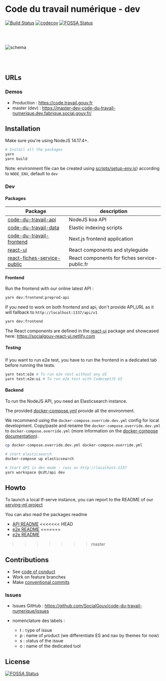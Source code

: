 # Code du travail numérique - dev

[![Build Status](https://travis-ci.com/SocialGouv/code-du-travail-numerique.svg?branch=master)](https://travis-ci.com/SocialGouv/code-du-travail-numerique)
[![codecov](https://codecov.io/gh/SocialGouv/code-du-travail-numerique/branch/master/graph/badge.svg)](https://codecov.io/gh/SocialGouv/code-du-travail-numerique)
[![FOSSA Status](https://app.fossa.io/api/projects/git%2Bgithub.com%2FSocialGouv%2Fcode-du-travail-numerique.svg?type=shield)](https://app.fossa.io/projects/git%2Bgithub.com%2FSocialGouv%2Fcode-du-travail-numerique?ref=badge_shield)

<br/><br/>

![schema](./schema.png)

<br/><br/>

## URLs

### Demos

- Production : <https://code.travail.gouv.fr>
- master (dev) : <https://master-dev-code-du-travail-numerique.dev.fabrique.social.gouv.fr/>

## Installation

Make sure you're using NodeJS 14.17.4+.

```sh
# Install all the packages
yarn
yarn build
```

Note: environment file can be created using [scripts/setup-env.js](scripts/setup-env.js)) according to `NODE_ENV`, default to `dev`

### Dev

#### Packages

| Package                                                              | description                                   |
| -------------------------------------------------------------------- | --------------------------------------------- |
| [code-du-travail-api](./packages/code-du-travail-api)                | NodeJS koa API                                |
| [code-du-travail-data](./packages/code-du-travail-data)              | Elastic indexing scripts                      |
| [code-du-travail-frontend](./packages/code-du-travail-frontend)      | Next.js frontend application                  |
| [react-ui](./packages/react-ui)                                      | React components and styleguide               |
| [react-fiches-service-public](./packages/react-fiche-service-public) | React components for fiches service-public.fr |

#### Frontend

Run the frontend with our online latest API :

```sh
yarn dev:frontend:preprod-api
```

If you need to work on both frontend and api, don't provide API_URL as it will fallback to `http://localhost:1337/api/v1`

```sh
yarn dev:frontend
```

The React components are defined in the [react-ui](./packages/react-ui) package and showcased here: <https://socialgouv-react-ui.netlify.com>

##### Testing

If you want to run e2e test, you have to run the frontend in a dedicated tab before running the tests.

```sh
yarn test:e2e # To run e2e test without any UI
yarn test:e2e:ui # To run e2e test with CodeceptJS UI
```

#### Backend

To run the NodeJS API, you need an Elasticsearch instance.

The provided [docker-compose.yml](./docker-compose.yml) provide all the environment.

We recommend using the `docker-compose.override.dev.yml` config for local development.
Copy/paste and rename the `docker-compose.override.dev.yml` to `docker-compose.override.yml`
(more information on the [docker-compose documentation](https://docs.docker.com/compose/extends/#multiple-compose-files)).

```sh
cp docker-compose.override.dev.yml docker-compose.override.yml
```

```sh
# start elasticsearch
docker-compose up elasticsearch

# Start API in dev mode : runs on http://localhost:1337
yarn workspace @cdt/api dev
```

## Howto

To launch a local tf-serve instance, you can report to the README of our [serving-ml project](https://github.com/SocialGouv/serving-ml#using-a-tensorflow-model-with-tensorflowserving)

You can also read the packages readme

- [API README](./packages/code-du-travail-api/README.md)
<<<<<<< HEAD
- [e2e README](./optional/e2e/README.md)
=======
- [e2e README](./packages/code-du-travail-frontend-e2e/README.md)
>>>>>>> master

## Contributions

- See [code of conduct](./CODE_OF_CONDUCT.md)
- Work on feature branches
- Make [conventional commits](https://github.com/conventional-changelog/conventional-changelog)

### Issues

- Issues GitHub : <https://github.com/SocialGouv/code-du-travail-numerique/issues>
- nomenclature des labels :

  - t : `t`ype of issue
  - p : name of `p`roduct (we differentiate ES and nav by themes for now)
  - s : `s`tatus of the issue
  - o : name of the dedicated t`o`ol

## License

[![FOSSA Status](https://app.fossa.io/api/projects/git%2Bgithub.com%2FSocialGouv%2Fcode-du-travail-numerique.svg?type=large)](https://app.fossa.io/projects/git%2Bgithub.com%2FSocialGouv%2Fcode-du-travail-numerique?ref=badge_large)
